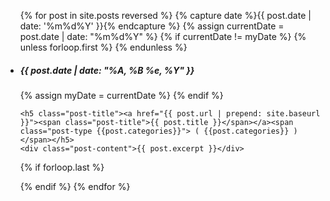 <ul class="collapsible popout" data-collapsible="accordion">
{% for post in site.posts reversed %}
{% capture date %}{{ post.date | date: '%m%d%Y' }}{% endcapture %}
{% assign currentDate = post.date | date: "%m%d%Y" %}
{% if currentDate != myDate %}
    {% unless forloop.first %}
        </div>
    </li>
    {% endunless %}
    <li>
        <div class="collapsible-header">
            <h5 class="post-date">{{ post.date | date: "%A, %B %e, %Y" }}</h5>  
        </div>
        <div class="collapsible-body">
    {% assign myDate = currentDate %}
{% endif %}

    <h5 class="post-title"><a href="{{ post.url | prepend: site.baseurl }}"><span class="post-title">{{ post.title }}</span></a><span class="post-type {{post.categories}}"> ( {{post.categories}} )</span></h5>
    <div class="post-content">{{ post.excerpt }}</div>

{% if forloop.last %}
</li>
{% endif %}
{% endfor %}
</ul>